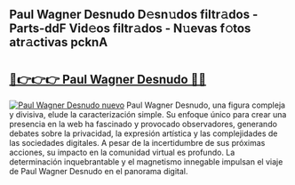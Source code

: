 ## Paul Wagner Desnudo D𝚎sn𝚞dos filtr𝚊dos - Parts-ddF Vid𝚎os filtr𝚊dos - N𝚞evas f𝚘tos atr𝚊ctivas pcknA

# <h2><a href="http://mbcxae.tromn.icu/?c=Paul+Wagner+Desnudo">🔗👉👉👉 Paul Wagner Desnudo 🔗🔗</a></h2>

[![Paul Wagner Desnudo nuevo](https://i.imgur.com/pEAQMta.gif)](http://mbcxae.tromn.icu/?c=Paul+Wagner+Desnudo)
Paul Wagner Desnudo, una figura compleja y divisiva, elude la caracterización simple. Su enfoque único para crear una presencia en la web ha fascinado y provocado observadores, generando debates sobre la privacidad, la expresión artística y las complejidades de las sociedades digitales. A pesar de la incertidumbre de sus próximas acciones, su impacto en la comunidad virtual es profundo. La determinación inquebrantable y el magnetismo innegable impulsan el viaje de Paul Wagner Desnudo en el panorama digital.
